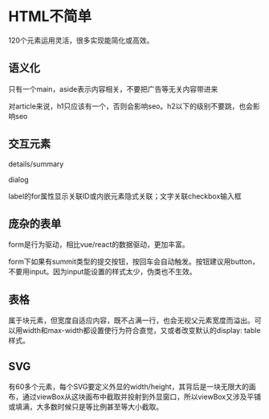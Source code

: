 # HTML不简单

120个元素运用灵活，很多实现能简化或高效。

## 语义化

只有一个main，aside表示内容相关，不要把广告等无关内容带进来

对article来说，h1只应该有一个，否则会影响seo。h2以下的级别不要跳，也会影响seo

## 交互元素

details/summary

dialog

label的for属性显示关联ID或内嵌元素隐式关联；文字关联checkbox输入框

## 庞杂的表单

form是行为驱动，相比vue/react的数据驱动，更加丰富。

form下如果有summit类型的提交按钮，按回车会自动触发。按钮建议用button，不要用input。因为input能设置的样式太少，伪类也不生效。

## 表格

属于块元素，但宽度自适应内容，既不占满一行，也会无视父元素宽度而溢出。可以用width和max-width都设置使行为符合直觉，又或者改变默认的display: table样式。

## SVG

有60多个元素，每个SVG要定义外显的width/height，其背后是一块无限大的画布，通过viewBox从这块画布中截取并投射到外显窗口，所以viewBox又涉及平铺或填满，大多数时候只是等比例甚至等大小截取。